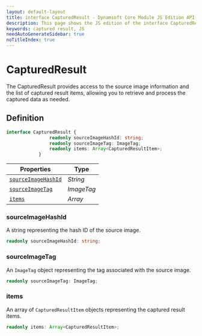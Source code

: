 ```yaml
---
layout: default-layout
title: interface CapturedResult - Dynamsoft Core Module JS Edition API Reference
description: This page shows the JS edition of the interface CapturedResult in Dynamsoft Core Module.
keywords: captured result, JS
needAutoGenerateSidebar: true
noTitleIndex: true
---
```


# CapturedResult

The CapturedResult provides access to the source image information and the list of captured result items, allowing you to retrieve and process the captured data as needed.

## Definition

```typescript
interface CapturedResult {
                readonly sourceImageHashId: string;
                readonly sourceImageTag: ImageTag;
                readonly items: Array<CapturedResultItem>;
            }
```



| Properties            | Type |
|----------------------|-------------|
| [`sourceImageHashId`](#sourceimagehashid) | *String* |
| [`sourceImageTag`](#sourceimagetag) | *ImageTag* |
| [`items`](#items) | *Array* |

### sourceImageHashId

A string representing the hash ID of the source image.

```typescript
readonly sourceImageHashId: string;
```

### sourceImageTag

An `ImageTag` object representing the tag associated with the source image.

```typescript
readonly sourceImageTag: ImageTag;
```

### items

An array of `CapturedResultItem` objects representing the captured result items.

```typescript
readonly items: Array<CapturedResultItem>;
```